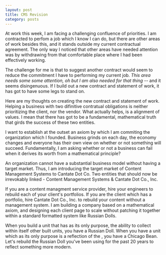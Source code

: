 ```yaml
---
layout: post
title: CMS Revision
category: posts
---
```


At work this week, I am facing a challenging confluence of priorities. I am contracted to perfom a job which I know I can do, but there are other areas of work besides this, and it stands outside my current contractual agreement. The only way I noticed that other areas have needed attention was by withdrawing from that comfortable place where I had been effectively working. 

The challenge for me is that to suggest another contract would seem to reduce the commitment I have to performing my current job. *This area needs some some attention, oh but I am also needed for that thing* -- and it seems disingenuous. If I build out a new contract and statement of work, it has got to have some legs to stand on. 

Here are my thoughts on creating the new contract and statement of work. Helping a business with two difinitive contratual obligations is neither prioritizing the client, nor the vendor. What actually helps, is a alignment of values. I mean that there has got to be a fundamental, mathematical truth that girds the success of these two entities. 

I want to establish at the outset an axiom by which I am commiting the organization which I founded. Business grinds on each day, the economy changes and everyone has their own view on whether or not something will succeed. Fundamentally, I am asking whether or not a business can fail when it derives its worth from a mathematical principle? 

An organization cannot have a substantial business model without having a target market. Thus, I am introducing the target market of Content Management Systems to Cantate Dot Co. Two entities that should now be irrevokably linked - Content Management Systems & Cantate Dot Co., Inc. 

If you are a content managment service provider, hire your engineers to rebuild each of your client's portfolios. If you are the client which has a portfolio, hire Cantate Dot Co., Inc. to rebuild your content without a management system. I am building a company based on a mathematical axiom, and designing each client page to scale without patching it together within a standard formatted system like Russian Dolls. 

When you build a unit that has as its only purpose, the ability to collect within itself other built units, you have a Russian Doll. When you have a unit which as its only purpose is a reflection of the , you have a Chicago Bean. Let's rebuild the Russian Doll you've been using for the past 20 years to reflect something more modern.